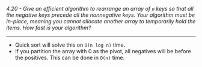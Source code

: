 *4.20 - Give an efficient algorithm to rearrange an array of `n` keys so that all the negative keys precede all the nonnegative keys. Your algorithm must be in-place, meaning you cannot allocate another array to temporarily hold the items. How fast is your algorithm?*
***
- Quick sort will solve this on `O(n log n)` time.
- If you partition the array with 0 as the pivot, all negatives will be before the positives. This can be done in `O(n)` time.
